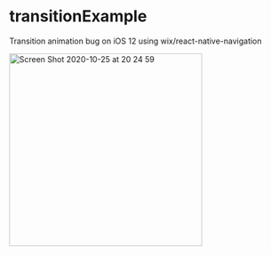 # transitionExample
Transition animation bug on iOS 12 using wix/react-native-navigation

<img width="347" alt="Screen Shot 2020-10-25 at 20 24 59" src="https://user-images.githubusercontent.com/7879621/97115872-20a52780-1702-11eb-9877-8e4408d70298.png">
